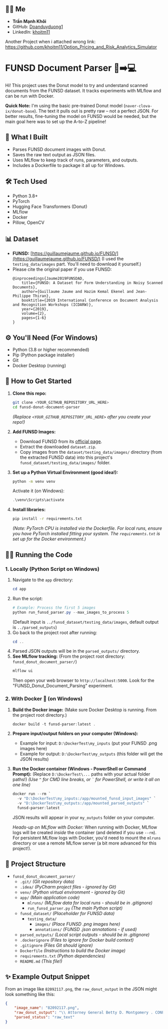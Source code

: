 ## 👨‍💻 Me

- **Trần Mạnh Khôi**
- GitHub: [Doanduyduong1](https://github.com/khoitm11)
- LinkedIn: [khoitm11](https://www.linkedin.com/in/khoitm11)

Another Project when i attached wrong link: https://github.com/khoitm11/Option_Pricing_and_Risk_Analytics_Simulator

# FUNSD Document Parser 📄➡️💻

Hi! This project uses the Donut model to try and understand scanned documents from the FUNSD dataset. It tracks experiments with MLflow and can be run with Docker.

**Quick Note:** I'm using the basic pre-trained Donut model (`naver-clova-ix/donut-base`). The text it pulls out is pretty raw – not a perfect JSON. For better results, fine-tuning the model on FUNSD would be needed, but the main goal here was to set up the A-to-Z pipeline!

## 🚀 What I Built

*   Parses FUNSD document images with Donut.
*   Saves the raw text output as JSON files.
*   Uses MLflow to keep track of runs, parameters, and outputs.
*   Includes a Dockerfile to package it all up for Windows.

## 🛠️ Tech Used

*   Python 3.8+
*   PyTorch
*   Hugging Face Transformers (Donut)
*   MLflow
*   Docker
*   Pillow, OpenCV

## 📊 Dataset

*   **FUNSD:** [https://guillaumejaume.github.io/FUNSD/](https://guillaumejaume.github.io/FUNSD/)
    (I used the `testing_data/images` part. You'll need to download it yourself.)
*   Please cite the original paper if you use FUNSD:
    ```
    @inproceedings{Jaume2019FUNSDAD,
        title={FUNSD: A Dataset for Form Understanding in Noisy Scanned Documents},
        author={Guillaume Jaume and Hazim Kemal Ekenel and Jean-Philippe Thiran},
        booktitle={2019 International Conference on Document Analysis and Recognition Workshops (ICDARW)},
        year={2019},
        volume={2},
        pages={1-6}
    }
    ```

## ⚙️ You'll Need (For Windows)

*   Python (3.8 or higher recommended)
*   Pip (Python package installer)
*   Git
*   Docker Desktop (running)

## 🏁 How to Get Started

1.  **Clone this repo:**
    ```bash
    git clone <YOUR_GITHUB_REPOSITORY_URL_HERE>
    cd funsd-donut-document-parser
    ```
    *(Replace `<YOUR_GITHUB_REPOSITORY_URL_HERE>` after you create your repo!)*

2.  **Add FUNSD Images:**
    *   Download FUNSD from its [official page](https://guillaumejaume.github.io/FUNSD/).
    *   Extract the downloaded `dataset.zip`.
    *   Copy images from the `dataset/testing_data/images/` directory (from the extracted FUNSD data) into this project's `funsd_dataset/testing_data/images/` folder.

3.  **Set up a Python Virtual Environment (good idea!):**
    ```bash
    python -m venv venv
    ```
    Activate it (on Windows):
    ```powershell
    .\venv\Scripts\activate
    ```

4.  **Install libraries:**
    ```bash
    pip install -r requirements.txt
    ```
    *(Note: PyTorch CPU is installed via the Dockerfile. For local runs, ensure you have PyTorch installed fitting your system. The `requirements.txt` is set up for the Docker environment.)*

## 🏃‍♀️ Running the Code

### 1. Locally (Python Script on Windows)

1.  Navigate to the `app` directory:
    ```powershell
    cd app
    ```
2.  Run the script:
    ```powershell
    # Example: Process the first 5 images
    python run_funsd_parser.py --max_images_to_process 5
    ```
    (Default input is `../funsd_dataset/testing_data/images`, default output is `../parsed_outputs`)
3.  Go back to the project root after running:
    ```powershell
    cd ..
    ```
4.  Parsed JSON outputs will be in the `parsed_outputs/` directory.
5.  **See MLflow tracking:**
    (From the project root directory: `funsd_donut_document_parser/`)
    ```powershell
    mlflow ui
    ```
    Then open your web browser to `http://localhost:5000`. Look for the "FUNSD\_Donut\_Document\_Parsing" experiment.

### 2. With Docker 🐳 (on Windows)

1.  **Build the Docker image:**
    (Make sure Docker Desktop is running. From the project root directory.)
    ```powershell
    docker build -t funsd-parser:latest .
    ```

2.  **Prepare input/output folders on your computer (Windows):**
    *   Example for input: `D:\DockerTest\my_inputs` (put your FUNSD .png images here)
    *   Example for output: `D:\DockerTest\my_outputs` (this folder will get the JSON results)

3.  **Run the Docker container (Windows - PowerShell or Command Prompt):**
    (Replace `D:\DockerTest\...` paths with your actual folder paths!)
    *(Use `^` for CMD line breaks, or ``` ` ``` for PowerShell, or write it all on one line)*
    ```powershell
    docker run --rm `
      -v "D:\DockerTest\my_inputs:/app/mounted_funsd_input_images" `
      -v "D:\DockerTest\my_outputs:/app/mounted_parsed_outputs" `
      funsd-parser:latest
    ```
    JSON results will appear in your `my_outputs` folder on your computer.

    *Heads-up on MLflow with Docker:* When running with Docker, MLflow logs will be created *inside* the container (and deleted if you use `--rm`). For persistent MLflow logs with Docker, you'd need to mount the `mlruns` directory or use a remote MLflow server (a bit more advanced for this project!).

## 📂 Project Structure

- `funsd_donut_document_parser/`
  - `.git/`             *(Git repository data)*
  - `.idea/`            *(PyCharm project files - ignored by Git)*
  - `venv/`             *(Python virtual environment - ignored by Git)*
  - `app/`              *(Main application code)*
    - `mlruns/`         *(MLflow data for local runs - should be in .gitignore)*
    - `run_funsd_parser.py` *(The main Python script)*
  - `funsd_dataset/`    *(Placeholder for FUNSD data)*
    - `testing_data/`
      - `images/`       *(Place FUNSD .png images here)*
      - `annotations/`  *(FUNSD .json annotations - if used)*
  - `parsed_outputs/`   *(Local script outputs - should be in .gitignore)*
  - `.dockerignore`     *(Files to ignore for Docker build context)*
  - `.gitignore`        *(Files Git should ignore)*
  - `Dockerfile`        *(Instructions to build the Docker image)*
  - `requirements.txt`  *(Python dependencies)*
  - `README.md`         *(This file!)*

## ✨ Example Output Snippet

From an image like `82092117.png`, the `raw_donut_output` in the JSON might look something like this:
```json
{
    "image_name": "82092117.png",
    "raw_donut_output": "\\ Attorney General Betty D. Montgomery . CONFIDENTIAL FACSIMILE TRANSMISSION ... (actual output is longer and will vary per image)",
    "parsed_status": "raw_text"
}

